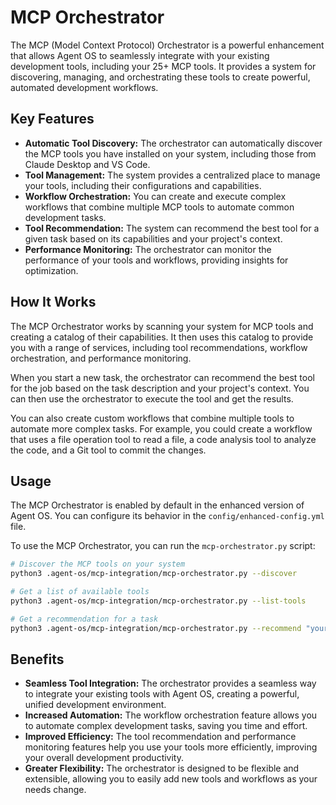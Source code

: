 # MCP Orchestrator

The MCP (Model Context Protocol) Orchestrator is a powerful enhancement that allows Agent OS to seamlessly integrate with your existing development tools, including your 25+ MCP tools. It provides a system for discovering, managing, and orchestrating these tools to create powerful, automated development workflows.

## Key Features

- **Automatic Tool Discovery:** The orchestrator can automatically discover the MCP tools you have installed on your system, including those from Claude Desktop and VS Code.
- **Tool Management:** The system provides a centralized place to manage your tools, including their configurations and capabilities.
- **Workflow Orchestration:** You can create and execute complex workflows that combine multiple MCP tools to automate common development tasks.
- **Tool Recommendation:** The system can recommend the best tool for a given task based on its capabilities and your project's context.
- **Performance Monitoring:** The orchestrator can monitor the performance of your tools and workflows, providing insights for optimization.

## How It Works

The MCP Orchestrator works by scanning your system for MCP tools and creating a catalog of their capabilities. It then uses this catalog to provide you with a range of services, including tool recommendations, workflow orchestration, and performance monitoring.

When you start a new task, the orchestrator can recommend the best tool for the job based on the task description and your project's context. You can then use the orchestrator to execute the tool and get the results.

You can also create custom workflows that combine multiple tools to automate more complex tasks. For example, you could create a workflow that uses a file operation tool to read a file, a code analysis tool to analyze the code, and a Git tool to commit the changes.

## Usage

The MCP Orchestrator is enabled by default in the enhanced version of Agent OS. You can configure its behavior in the `config/enhanced-config.yml` file.

To use the MCP Orchestrator, you can run the `mcp-orchestrator.py` script:

```bash
# Discover the MCP tools on your system
python3 .agent-os/mcp-integration/mcp-orchestrator.py --discover

# Get a list of available tools
python3 .agent-os/mcp-integration/mcp-orchestrator.py --list-tools

# Get a recommendation for a task
python3 .agent-os/mcp-integration/mcp-orchestrator.py --recommend "your task description"
```

## Benefits

- **Seamless Tool Integration:** The orchestrator provides a seamless way to integrate your existing tools with Agent OS, creating a powerful, unified development environment.
- **Increased Automation:** The workflow orchestration feature allows you to automate complex development tasks, saving you time and effort.
- **Improved Efficiency:** The tool recommendation and performance monitoring features help you use your tools more efficiently, improving your overall development productivity.
- **Greater Flexibility:** The orchestrator is designed to be flexible and extensible, allowing you to easily add new tools and workflows as your needs change.


